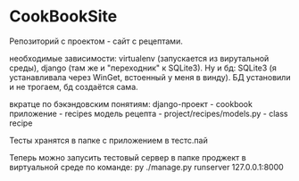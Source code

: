 # CookBookSite
Репозиторий с проектом - сайт с рецептами.

необходимые зависимости: virtualenv (запускается из вирутальной среды), django (там же и "переходник" к SQLite3). Ну и бд: SQLite3 (я устанавливала через WinGet, встоенный у меня в винду). БД установили и не трогаем, бд создаётся сама. 

вкратце по бэкэндовским понятиям: 
django-проект - cookbook
приложение - recipes
модель рецепта - project/recipes/models.py - class recipe

Тесты хранятся в папке с приложением в тестс.пай

Теперь можно запусить тестовый сервер в папке проджект в виртуальной среде по команде:
py ./manage.py runserver 127.0.0.1:8000 